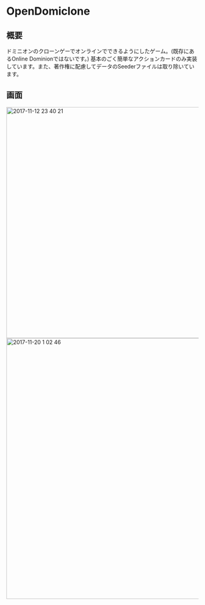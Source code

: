 # OpenDomiclone
## 概要
 ドミニオンのクローンゲーでオンラインでできるようにしたゲーム。(既存にあるOnline Dominionではないです。)
 基本のごく簡単なアクションカードのみ実装しています。また、著作権に配慮してデータのSeederファイルは取り除いています。
## 画面
<img width="605" alt="2017-11-12 23 40 21" src="https://user-images.githubusercontent.com/29176287/32700112-b1fbc6a4-c803-11e7-8b7f-ea42f1e3454e.png">
<img width="683" alt="2017-11-20 1 02 46" src="https://user-images.githubusercontent.com/29176287/32992480-8e21da44-cd8e-11e7-81dd-3df875e05c1b.png">


